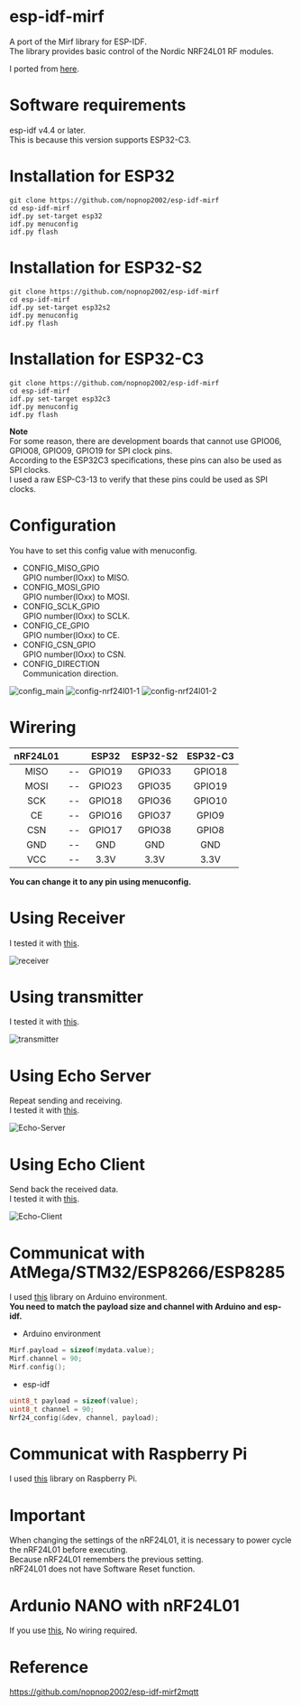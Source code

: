 # esp-idf-mirf
A port of the Mirf library for ESP-IDF.   
The library provides basic control of the Nordic NRF24L01 RF modules.

I ported from [here](https://github.com/nopnop2002/Arduino-STM32-nRF24L01).   

# Software requirements
esp-idf v4.4 or later.   
This is because this version supports ESP32-C3.   

# Installation for ESP32

```Shell
git clone https://github.com/nopnop2002/esp-idf-mirf
cd esp-idf-mirf
idf.py set-target esp32
idf.py menuconfig
idf.py flash
```

# Installation for ESP32-S2

```Shell
git clone https://github.com/nopnop2002/esp-idf-mirf
cd esp-idf-mirf
idf.py set-target esp32s2
idf.py menuconfig
idf.py flash
```

# Installation for ESP32-C3

```Shell
git clone https://github.com/nopnop2002/esp-idf-mirf
cd esp-idf-mirf
idf.py set-target esp32c3
idf.py menuconfig
idf.py flash
```

__Note__   
For some reason, there are development boards that cannot use GPIO06, GPIO08, GPIO09, GPIO19 for SPI clock pins.   
According to the ESP32C3 specifications, these pins can also be used as SPI clocks.   
I used a raw ESP-C3-13 to verify that these pins could be used as SPI clocks.   

# Configuration   
You have to set this config value with menuconfig.   
- CONFIG_MISO_GPIO   
 GPIO number(IOxx) to MISO.
- CONFIG_MOSI_GPIO   
 GPIO number(IOxx) to MOSI.
- CONFIG_SCLK_GPIO   
 GPIO number(IOxx) to SCLK.
- CONFIG_CE_GPIO   
 GPIO number(IOxx) to CE.
- CONFIG_CSN_GPIO   
 GPIO number(IOxx) to CSN.
- CONFIG_DIRECTION   
 Communication direction.

![config_main](https://user-images.githubusercontent.com/6020549/108617359-0cc3c500-7459-11eb-9a05-2dd5ce60113b.jpg)
![config-nrf24l01-1](https://user-images.githubusercontent.com/6020549/149643863-4a84d95b-fec0-48b2-89d7-116371f3863e.jpg)
![config-nrf24l01-2](https://user-images.githubusercontent.com/6020549/149643855-f098c74a-47b9-4dfd-8486-e48da4082396.jpg)

# Wirering

|nRF24L01||ESP32|ESP32-S2|ESP32-C3|
|:-:|:-:|:-:|:-:|:-:|
|MISO|--|GPIO19|GPIO33|GPIO18|
|MOSI|--|GPIO23|GPIO35|GPIO19|
|SCK|--|GPIO18|GPIO36|GPIO10|
|CE|--|GPIO16|GPIO37|GPIO9|
|CSN|--|GPIO17|GPIO38|GPIO8|
|GND|--|GND|GND|GND|
|VCC|--|3.3V|3.3V|3.3V|

__You can change it to any pin using menuconfig.__   

# Using Receiver   
I tested it with [this](https://github.com/nopnop2002/Arduino-STM32-nRF24L01/tree/master/example/Peer-to-peer%20Communication/TimeTest/Emitter).   

![receiver](https://user-images.githubusercontent.com/6020549/73982284-4b363100-4977-11ea-9ae1-af9da92b13fb.jpg)


# Using transmitter   
I tested it with [this](https://github.com/nopnop2002/Arduino-STM32-nRF24L01/tree/master/example/Peer-to-peer%20Communication/TimeTest/Receive).   

![transmitter](https://user-images.githubusercontent.com/6020549/73982279-496c6d80-4977-11ea-82c6-f7c62764b18c.jpg)


# Using Echo Server   
Repeat sending and receiving.   
I tested it with [this](https://github.com/nopnop2002/Arduino-STM32-nRF24L01/tree/master/example/PingPong/Secondary).   

![Echo-Server](https://user-images.githubusercontent.com/6020549/149643821-305bc985-cde5-46fd-8607-1dce92fd0c6e.jpg)

# Using Echo Client   
Send back the received data.   
I tested it with [this](https://github.com/nopnop2002/Arduino-STM32-nRF24L01/tree/master/example/PingPong/Primary).   

![Echo-Client](https://user-images.githubusercontent.com/6020549/149643831-f1083687-a1f2-46fc-bf1f-cee39626971e.jpg)


# Communicat with AtMega/STM32/ESP8266/ESP8285   
I used [this](https://github.com/nopnop2002/Arduino-STM32-nRF24L01) library on Arduino environment.   
__You need to match the payload size and channel with Arduino and esp-idf.__   

- Arduino environment   
```C++
Mirf.payload = sizeof(mydata.value);
Mirf.channel = 90;
Mirf.config();
```
- esp-idf   
```C
uint8_t payload = sizeof(value);
uint8_t channel = 90;
Nrf24_config(&dev, channel, payload);
```

# Communicat with Raspberry Pi
I used [this](https://github.com/nopnop2002/Raspberry-Mirf) library on Raspberry Pi.   

# Important
When changing the settings of the nRF24L01, it is necessary to power cycle the nRF24L01 before executing.   
Because nRF24L01 remembers the previous setting.   
nRF24L01 does not have Software Reset function.   

# Ardunio NANO with nRF24L01
If you use [this](https://www.embeddedcomputing.com/technology/processing/for-the-professional-maker-getting-started-with-the-rf-nano-arduino-nrf24l01-combo), No wiring required.   

# Reference

https://github.com/nopnop2002/esp-idf-mirf2mqtt

